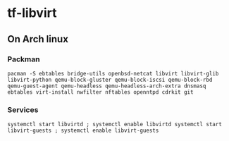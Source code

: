 # tf-libvirt
## On Arch linux
### Packman
`
pacman -S ebtables bridge-utils openbsd-netcat libvirt libvirt-glib libvirt-python qemu-block-gluster qemu-block-iscsi qemu-block-rbd qemu-guest-agent qemu-headless qemu-headless-arch-extra dnsmasq ebtables virt-install nwfilter nftables openntpd cdrkit git 
`
### Services
`
  systemctl start libvirtd ; systemctl enable libvirtd
  systemctl start libvirt-guests ; systemctl enable libvirt-guests
`

